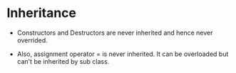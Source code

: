 # Inheritance

* Constructors and Destructors are never inherited and hence never overrided.

* Also, assignment operator = is never inherited. It can be overloaded but can't be inherited by sub class.